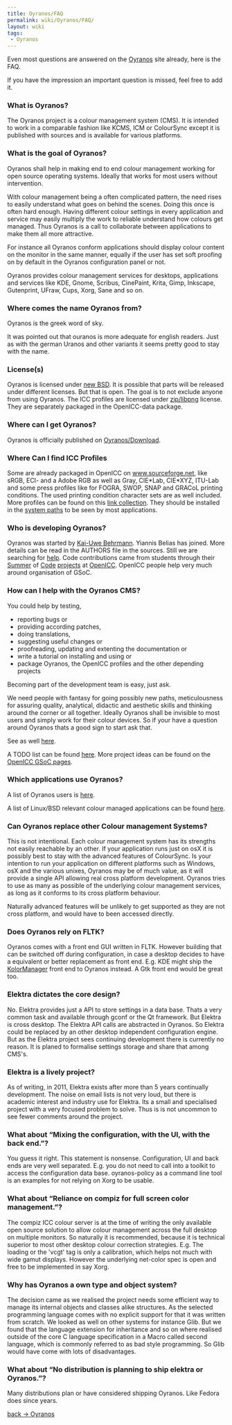 ```yaml
---
title: Oyranos/FAQ
permalink: wiki/Oyranos/FAQ/
layout: wiki
tags:
 - Oyranos
---
```


Even most questions are answered on the
[Oyranos](http://www.oyranos.org) site already, here is the FAQ.

If you have the impression an important question is missed, feel free to
add it.

### What is Oyranos?

The Oyranos project is a colour management system (CMS). It is intended
to work in a comparable fashion like KCMS, ICM or ColourSync except it
is published with sources and is available for various platforms.

### What is the goal of Oyranos?

Oyranos shall help in making end to end colour management working for
open source operating systems. Ideally that works for most users without
intervention.

With colour management being a often complicated pattern, the need rises
to easily understand what goes on behind the scenes. Doing this once is
often hard enough. Having different colour settings in every application
and service may easily multiply the work to reliable understand how
colours get managed. Thus Oyranos is a call to collaborate between
applications to make them all more attractive.

For instance all Oyranos conform applications should display colour
content on the monitor in the same manner, equally if the user has set
soft proofing on by default in the Oyranos configuration panel or not.

Oyranos provides colour management services for desktops, applications
and services like KDE, Gnome, Scribus, CinePaint, Krita, Gimp, Inkscape,
Gutenprint, UFraw, Cups, Xorg, Sane and so on.

### Where comes the name Oyranos from?

Oyranos is the greek word of sky.

It was pointed out that ouranos is more adequate for english readers.
Just as with the german Uranos and other variants it seems pretty good
to stay with the name.

### License(s)

Oyranos is licensed under [new
BSD](http://opensource.org/licenses/bsd-license.php). It is possible
that parts will be released under different licenses. But that is open.
The goal is to not exclude anyone from using Oyranos. The ICC profiles
are licensed under
[zip/libpng](http://opensource.org/licenses/zlib-license.php) license.
They are separately packaged in the OpenICC-data package.

### Where can I get Oyranos?

Oyranos is officially published on
[Oyranos/Download](/wiki/Oyranos/Download "wikilink").

### Where Can I find ICC Profiles

Some are already packaged in OpenICC on www.sourceforge.net, like sRGB,
ECI- and a Adobe RGB as well as Gray, CIE\*Lab, CIE\*XYZ, ITU-Lab and
some press profiles like for FOGRA, SWOP, SNAP and GRACoL printing
conditions. The used printing condition character sets are as well
included. More profiles can be found on this [link
collection](http://www.behrmann.name/index.php?option=com_weblinks&catid=73&Itemid=95).
They should be installed in the [system
paths](/wiki/OpenIccDirectoryProposal "wikilink") to be seen by most
applications.

### Who is developing Oyranos?

Oyranos was started by [Kai-Uwe Behrmann](http://www.behrmann.name).
Yiannis Belias has joined. More details can be read in the AUTHORS file
in the sources. Still we are searching for
[help](#How_can_I_help_with_the_Oyranos_CMS.3F "wikilink"). Code
contributions came from students through their
[Summer](http://www.freedesktop.org/wiki/OpenIcc/ColorManagementNearX)
of
[Code](http://code.google.com/p/google-summer-of-code-2008-openicc/downloads/list)
[projects](http://freedesktop.org/wiki/OpenIccForGoogleSoC2008) at
[OpenICC](/wiki/OpenICC "wikilink"). OpenICC people help very much around
organisation of GSoC.

### How can I help with the Oyranos CMS?

You could help by testing,

-   reporting bugs or
-   providing according patches,
-   doing translations,
-   suggesting useful changes or
-   proofreading, updating and extenting the documentation or
-   write a tutorial on installing and using or
-   package Oyranos, the OpenICC profiles and the other depending
    projects

Becoming part of the development team is easy, just ask.

We need people with fantasy for going possibly new paths, meticulousness
for assuring quality, analytical, didactic and aesthetic skills and
thinking around the corner or all together. Ideally Oyranos shall be
invisible to most users and simply work for their colour devices. So if
your have a question around Oyranos thats a good sign to start ask that.

See as well [here](/wiki/Oyranos#Development "wikilink").

A TODO list can be found [here](/wiki/Oyranos/FeatureWish "wikilink"). More
project ideas can be found on the [OpenICC GSoC
pages](http://www.freedesktop.org/wiki/OpenIcc/GoogleSoC2009).

### Which applications use Oyranos?

A list of Oyranos users is [here](http://www.oyranos.org/#audience).

A list of Linux/BSD relevant colour managed applications can be found
[here](http://www.oyranos.org/wiki/index.php?title=Applications).

### Can Oyranos replace other Colour management Systems?

This is not intentional. Each colour management system has its strengths
not easily reachable by an other. If your application runs just on osX
it is possibly best to stay with the advanced features of ColourSync. Is
your intention to run your application on different platforms such as
Windows, osX and the various unixes, Oyranos may be of much value, as it
will provide a single API allowing real cross platform development.
Oyranos tries to use as many as possible of the underlying colour
management services, as long as it conforms to its cross platform
behaviour.

Naturally advanced features will be unlikely to get supported as they
are not cross platform, and would have to been accessed directly.

### Does Oyranos rely on FLTK?

Oyranos comes with a front end GUI written in FLTK. However building
that can be switched off during configuration, in case a desktop decides
to have a equivalent or better replacement as front end. E.g. KDE might
ship the [KolorManager](http://www.oyranos.org/kolor-manager) front end
to Oyranos instead. A Gtk front end would be great too.

### Elektra dictates the core design?

No. Elektra provides just a API to store settings in a data base. Thats
a very common task and available through gconf or the Qt framework. But
Elektra is cross desktop. The Elektra API calls are abstracted in
Oyranos. So Elektra could be replaced by an other desktop independent
configuration engine. But as the Elektra project sees continuing
development there is currently no reason. It is planed to formalise
settings storage and share that among CMS's.

### Elektra is a lively project?

As of writing, in 2011, Elektra exists after more than 5 years
continually development. The noise on email lists is not very loud, but
there is academic interest and industry use for Elektra. Its a small and
specialised project with a very focused problem to solve. Thus is is not
uncommon to see fewer comments around the project.

### What about “Mixing the configuration, with the UI, with the back end.”?

You guess it right. This statement is nonsense. Configuration, UI and
back ends are very well separated. E.g. you do not need to call into a
toolkit to access the configuration data base. oyranos-policy as a
command line tool is an examples for not relying on Xorg to be usable.

### What about “Reliance on compiz for full screen color management.”?

The compiz ICC colour server is at the time of writing the only
available open source solution to allow colour management across the
full desktop on multiple monitors. So naturally it is recommended,
because it is technical superior to most other desktop colour correction
strategies. E.g. The loading or the 'vcgt' tag is only a calibration,
which helps not much with wide gamut displays. However the underlying
net-color spec is open and free to be implemented in say Xorg.

### Why has Oyranos a own type and object system?

The decision came as we realised the project needs some efficient way to
manage its internal objects and classes alike structures. As the
selected programming language comes with no explicit support for that it
was written from scratch. We looked as well on other systems for
instance Glib. But we found that the language extension for inheritance
and so on where realised outside of the core C language specification in
a Macro called second language, which is commonly referred to as bad
style programming. So Glib would have come with lots of disadvantages.

### What about “No distribution is planning to ship elektra or Oyranos.”?

Many distributions plan or have considered shipping Oyranos. Like Fedora
does since years.

[back -&gt; Oyranos](/wiki/Oyranos "wikilink")
